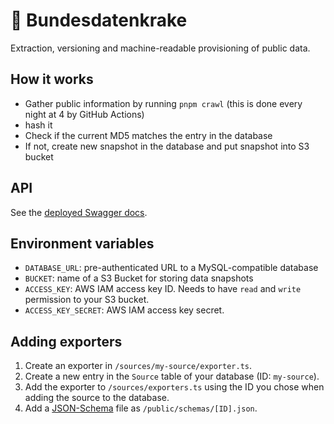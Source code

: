 # 🦑 Bundesdatenkrake

Extraction, versioning and machine-readable provisioning of public data.

## How it works

* Gather public information by running `pnpm crawl` (this is done every night at 4 by GitHub Actions)
* hash it
* Check if the current MD5 matches the entry in the database
* If not, create new snapshot in the database and put snapshot into S3 bucket

## API

See the [deployed Swagger docs](https://bundesdatenkrake.vercel.app/swagger).

## Environment variables

* `DATABASE_URL`: pre-authenticated URL to a MySQL-compatible database
* `BUCKET`: name of a S3 Bucket for storing data snapshots
* `ACCESS_KEY`: AWS IAM access key ID. Needs to have `read` and `write` permission to your S3 bucket.
* `ACCESS_KEY_SECRET`: AWS IAM access key secret.

## Adding exporters

1. Create an exporter in `/sources/my-source/exporter.ts`.
2. Create a new entry in the `Source` table of your database (ID: `my-source`).
3. Add the exporter to `/sources/exporters.ts` using the ID you chose when adding the source to the database.
4. Add a [JSON-Schema](https://json-schema.org/) file as `/public/schemas/[ID].json`.